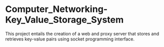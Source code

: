# Computer_Networking-Key_Value_Storage_System
This project entails the creation of a web and proxy server that stores and retrieves key-value pairs using socket programming interface.
